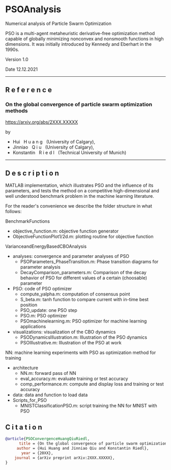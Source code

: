 # PSOAnalysis
Numerical analysis of Particle Swarm Optimization

PSO is a multi-agent metaheuristic derivative-free optimization method capable of globally minimizing nonconvex and nonsmooth functions in high dimensions. It was initially introduced by Kennedy and Eberhart in the 1990s.

Version 1.0

Date 12.12.2021

------

## R e f e r e n c e

### On the global convergence of particle swarm optimization methods

https://arxiv.org/abs/2XXX.XXXXX

by

- Hui &nbsp; H u a n g &nbsp; (University of Calgary), 
- Jinniao &nbsp; Q i u &nbsp; (University of Calgary),
- Konstantin &nbsp; R i e d l &nbsp; (Technical University of Munich)

------

## D e s c r i p t i o n

MATLAB implementation, which illustrates PSO and the influence of its parameters, and tests the method on a competitive high-dimensional and well understood benchmark problem in the machine learning literature.

For the reader's convenience we describe the folder structure in what follows:

BenchmarkFunctions
* objective_function.m: objective function generator
* ObjectiveFunctionPlot1/2d.m: plotting routine for objective function

VarianceandEnergyBasedCBOAnalysis
* analyses: convergence and parameter analyses of PSO
    * PSOParameters_PhaseTransition.m: Phase transition diagrams for parameter analysis
    * DecayComparison_parameters.m: Comparison of the decay behavior of PSO for different values of a certain (choosable) parameter
* PSO: code of PSO optimizer
    * compute_yalpha.m: computation of consensus point
    * S_beta.m: tanh function to compare current with in-time best position
    * PSO_update: one PSO step
    * PSO.m: PSO optimizer
    * PSOmachinelearning.m: PSO optimizer for machine learning applications
* visualizations: visualization of the CBO dynamics
    * PSODynamicsIllustration.m: Illustration of the PSO dynamics
    * PSOIllustrative.m: Illustration of the PSO at work

NN: machine learning experiments with PSO as optimization method for training
* architecture
    * NN.m: forward pass of NN
    * eval_accuracy.m: evaluate training or test accuracy
    * comp_performance.m: compute and display loss and training or test accuracy
* data: data and function to load data
* Scripts_for_PSO
    * MNISTClassificationPSO.m: script training the NN for MNIST with PSO



## C i t a  t i o n

```bibtex
@article{PSOConvergenceHuangQiuRiedl,
      title = {On the global convergence of particle swarm optimization methods},
     author = {Hui Huang and Jinniao Qiu and Konstantin Riedl},
       year = {20XX},
    journal = {arXiv preprint arXiv:2XXX.XXXXX},
}
```
